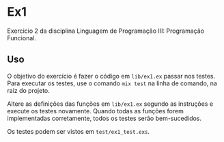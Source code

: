 # Ex1

Exercicio 2 da disciplina Linguagem de Programação III: Programação Funcional.

## Uso

O objetivo do exercício é fazer o código em `lib/ex1.ex` passar nos testes. Para 
executar os testes, use o comando `mix test` na linha de comando, na raiz do projeto. 

Altere as definições das funções em `lib/ex1.ex` segundo as instruções e execute os 
testes novamente. Quando todas as funções forem implementadas corretamente, todos os 
testes serão bem-sucedidos. 

Os testes podem ser vistos em `test/ex1_test.exs`. 
